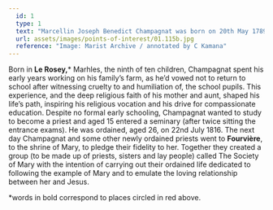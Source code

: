 ```yaml
---
  id: 1
  type: 1
  text: "Marcellin Joseph Benedict Champagnat was born on 20th May 1789 in south-east-central France."
  url: assets/images/points-of-interest/01.115b.jpg
  reference: "Image: Marist Archive / annotated by C Kamana"
---
```

Born in **Le Rosey,*** Marhles, the ninth of ten children, Champagnat spent his early years working on his family’s farm, as he’d vowed not to return to school after witnessing cruelty to and humiliation of, the school pupils. This experience, and the deep religious faith of his mother and aunt, shaped his life’s path, inspiring his religious vocation and his drive for compassionate education. Despite no formal early schooling, Champagnat wanted to study to become a priest and aged 15 entered a seminary (after twice sitting the entrance exams). He was ordained, aged 26, on 22nd July 1816. The next day Champagnat and some other newly ordained priests went to **Fourvière**, to the shrine of Mary, to pledge their fidelity to her. Together they created a group (to be made up of priests, sisters and lay people) called The Society of Mary with the intention of carrying out their ordained life dedicated to following the example of Mary and to emulate the loving relationship between her and Jesus. 
<footer>*words in bold correspond to places circled in red above.</footer>
